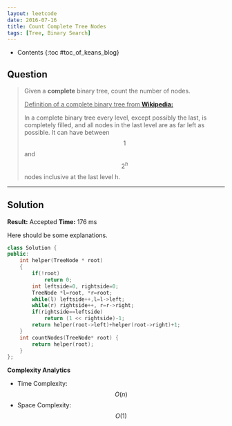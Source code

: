 ```yaml
---
layout: leetcode
date: 2016-07-16
title: Count Complete Tree Nodes
tags: [Tree, Binary Search]
---
```


* Contents
{:toc #toc_of_keans_blog}

## Question

> Given a **complete** binary tree, count the number of nodes.
>
><u>Definition of a complete binary tree from <a href="http://en.wikipedia.org/wiki/Binary_tree#Types_of_binary_trees"><b>Wikipedia:</b></a></u>
>
>In a complete binary tree every level, except possibly the last, is completely filled, and all nodes in the last level are as far left as possible. It can have between $$1$$ and $$2^h$$ nodes inclusive at the last level h.
>     

***

## Solution

**Result:** Accepted **Time:** 176 ms

Here should be some explanations.

```cpp
class Solution {
public:
    int helper(TreeNode * root)
    {
        if(!root)
            return 0;
        int leftside=0, rightside=0;
        TreeNode *l=root, *r=root;
        while(l) leftside++,l=l->left;
        while(r) rightside++, r=r->right;
        if(rightside==leftside)
            return (1 << rightside)-1;
        return helper(root->left)+helper(root->right)+1;
    }
    int countNodes(TreeNode* root) {
        return helper(root);
    }
};
```

**Complexity Analytics**

- Time Complexity: $$O(n)$$
- Space Complexity: $$O(1)$$
